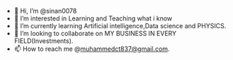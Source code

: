 - 👋 Hi, I’m @sinan0078
- 👀 I’m interested in Learning and Teaching what i know
- 🌱 I’m currently learning Artificial intelligence,Data science and PHYSICS.
- 💞️ I’m looking to collaborate on MY BUSINESS IN EVERY FIELD(Investments).
- 📫 How to reach me @muhammedct837@gmail.com.

<!---
sinan0078/sinan0078 is a ✨ special ✨ repository because its `README.md` (this file) appears on your GitHub profile.
You can click the Preview link to take a look at your changes.
--->

